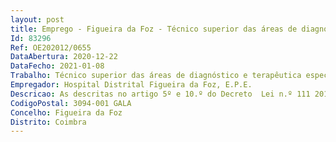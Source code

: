 ```yaml
--- 
layout: post
title: Emprego - Figueira da Foz - Técnico superior das áreas de diagnóstico e terapêutica especialista
Id: 83296
Ref: OE202012/0655
DataAbertura: 2020-12-22
DataFecho: 2021-01-08
Trabalho: Técnico superior das áreas de diagnóstico e terapêutica especialista
Empregador: Hospital Distrital Figueira da Foz, E.P.E.
Descricao: As descritas no artigo 5º e 10.º do Decreto  Lei n.º 111 2017, de 31 de agosto.Para além das funções inerentes à categoria de técnico superior das áreas de diagnóstico e terapêutica, compete ainda ao técnico superior das áreas de diagnóstico e terapêutica especialista Prestar cuidados de saúde especializados que exijam um nível diferenciado de experiência profissional  Definir e desenvolver padrões e métodos de trabalho e de boas práticas de acordo com o estado da arte da sua área profissional  Colaborar na elaboração de pareceres técnico  científicos, em matéria da sua profissão, enquadrando  os na organização e planificação do respetivo serviço  Integrar comissões especializadas, incluindo de abrangência multidisciplinar, e exercer funções de assessoria e de consultoria em matérias relativas à respetiva profissão.
CodigoPostal: 3094-001 GALA
Concelho: Figueira da Foz
Distrito: Coimbra
--- 
```

